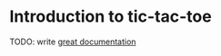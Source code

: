# Introduction to tic-tac-toe

TODO: write [great documentation](http://jacobian.org/writing/great-documentation/what-to-write/)

